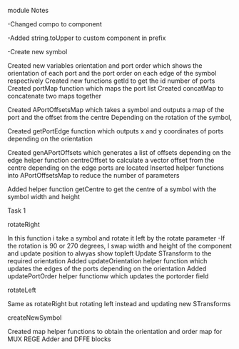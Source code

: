 ﻿module Notes

-Changed compo to component

-Added string.toUpper to custom component in prefix

-Create new symbol

Created new variables orientation and port order which shows the orientation of each port and the port order on each edge of the symbol respectively
Created new functions getId to get the id number of ports
Created portMap function which maps the port list 
Created concatMap to concatenate two maps together

Created APortOffsetsMap which takes a symbol and outputs a map of the port and the offset from the centre
Depending on the rotation of the symbol, 

Created getPortEdge function which outputs x and y coordinates of ports depending on the orientation

Created genAPortOffsets which generates a list of offsets depending on the edge
helper function centreOffset to calculate a vector offset from the centre depending on the edge ports are located
Inserted helper functions into APortOffsetsMap to reduce the number of parameters

Added helper function getCentre to get the centre of a symbol with the symbol width and height

Task 1

rotateRight

In this function i take a symbol and rotate it left by the rotate parameter
-If the rotation is 90 or 270 degrees, I swap width and height of the component and update position to alwyas show topleft
Update STransform to the required orientation
Added updateOrientation helper function which updates the edges of the ports depending on the orientation
Added updatePortOrder helper functionw which updates the portorder field

rotateLeft

Same as rotateRight but rotating left instead and updating new STransforms

createNewSymbol

Created map helper functions to obtain the orientation and order map for MUX REGE Adder and DFFE blocks

